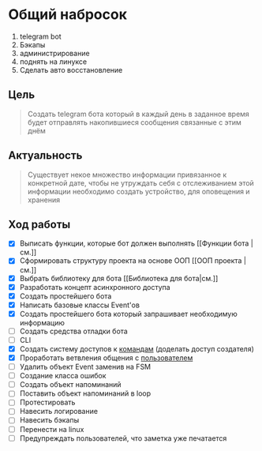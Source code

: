 # Общий набросок
1.  telegram bot
2.  Бэкапы
3. администрирование
4. поднять на линуксе
5. Сделать авто восстановление

## Цель
> Создать telegram бота который в каждый день в заданное время будет отправлять накопившиеся сообщения связанные с этим днём 

## Актуальность
> Существует некое множество информации привязанное к конкретной дате, чтобы не утруждать себя с отслеживанием этой информации необходимо создать устройство, для оповещения и хранения

## Ход работы
- [x] Выписать функции, которые бот должен выполнять [[Функции бота |см.]]
- [x] Сформировать структуру проекта на основе ООП [[ООП проекта |см.]]
- [x] Выбрать библиотеку для бота [[Библиотека для бота|см.]]
- [x] Разработать концепт асинхронного доступа
- [x] Создать простейшего бота 
- [x] Написать базовые классы Event'ов
- [x] Создать простейшего бота который запрашивает необходимую информацию
- [ ] Создать средства отладки бота
- [ ] CLI
- [x] Создать систему доступов к [командам](https://mastergroosha.github.io/aiogram-3-guide/filters-and-middlewares/) (доделать доступ создателя)
- [x] Проработать ветвления общения с [пользователем](https://mastergroosha.github.io/aiogram-3-guide/fsm/)
- [ ] Удалить объект Event заменив на FSM 
- [ ] Создание класса ошибок
- [ ] Создать объект напоминаний
- [ ] Поставить объект напоминаний в loop
- [ ] Протестировать
- [ ] Навесить логирование
- [ ] Навесить бэкапы
- [ ] Перенести на linux
- [ ] Предупреждать пользователей, что заметка уже печатается
